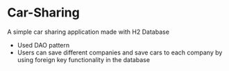 # Car-Sharing

A simple car sharing application made with H2 Database

- Used DAO pattern
- Users can save different companies and save cars to each company by using foreign key functionality in the database

